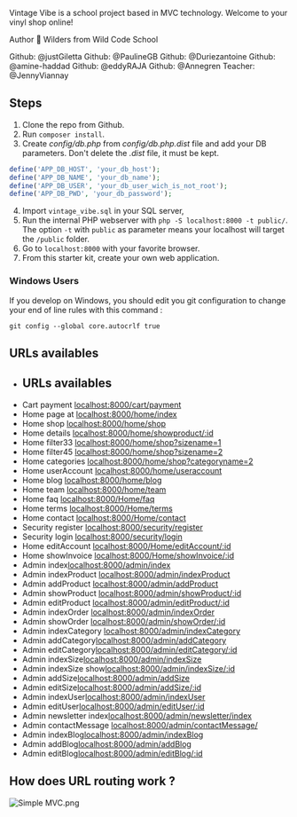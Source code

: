 Vintage Vibe is a school project based in MVC technology. Welcome to your vinyl shop online!

Author
👤 Wilders from Wild Code School

Github: @justGiletta
Github: @PaulineGB
Github: @Duriezantoine
Github: @amine-haddad
Github: @eddyRAJA
Github: @Annegren
Teacher: @JennyViannay

## Steps

1. Clone the repo from Github.
2. Run `composer install`.
3. Create _config/db.php_ from _config/db.php.dist_ file and add your DB parameters. Don't delete the _.dist_ file, it must be kept.

```php
define('APP_DB_HOST', 'your_db_host');
define('APP_DB_NAME', 'your_db_name');
define('APP_DB_USER', 'your_db_user_wich_is_not_root');
define('APP_DB_PWD', 'your_db_password');
```

4. Import `vintage_vibe.sql` in your SQL server,
5. Run the internal PHP webserver with `php -S localhost:8000 -t public/`. The option `-t` with `public` as parameter means your localhost will target the `/public` folder.
6. Go to `localhost:8000` with your favorite browser.
7. From this starter kit, create your own web application.

### Windows Users

If you develop on Windows, you should edit you git configuration to change your end of line rules with this command :

`git config --global core.autocrlf true`

## URLs availables

- ## URLs availables
- Cart payment [localhost:8000/cart/payment](localhost:8000/cart/payment)
- Home page at [localhost:8000/home/index](localhost:8000/home/index)
- Home shop [localhost:8000/home/shop](localhost:8000/home/shop)
- Home details [localhost:8000/home/showproduct/:id](localhost:8000/home/showproduct/2)
- Home filter33 [localhost:8000/home/shop?sizename=1](http://localhost:8000/home/shop?sizename=1)
- Home filter45 [localhost:8000/home/shop?sizename=2](http://localhost:8000/home/shop?sizename=2)
- Home categories [localhost:8000/home/shop?categoryname=2](http://localhost:8000/home/shop?categoryname=2)
- Home userAccount [localhost:8000/home/useraccount](http://localhost:8000/home/useraccount)
- Home blog [localhost:8000/home/blog](http://localhost:8000/home/blog)
- Home team [localhost:8000/home/team](http://localhost:8000/home/team)
- Home faq [localhost:8000/Home/faq](http://localhost:8000/Home/faq)
- Home terms [localhost:8000/Home/terms](http://localhost:8000/home/terms)
- Home contact [localhost:8000/Home/contact](http://localhost:8000/Home/contact)
- Security register [localhost:8000/security/register](http://localhost:8000/security/register)
- Security login [localhost:8000/security/login](http://localhost:8000/security/login)
- Home editAccount [localhost:8000/Home/editAccount/:id](http://localhost:8000/Home/editAccount/3)
- Home showInvoice [localhost:8000/Home/showInvoice/:id](http://localhost:8000/Home/showInvoice/3)
- Admin index[localhost:8000/admin/index](http://localhost:8000/admin/index)
- Admin indexProduct [localhost:8000/admin/indexProduct](http://localhost:8000/admin/indexProduct/)
- Admin addProduct [localhost:8000/admin/addProduct](http://localhost:8000/admin/addProduct)
- Admin showProduct [localhost:8000/admin/showProduct/:id](http://localhost:8000/admin/showProduct/6)
- Admin editProduct [localhost:8000/admin/editProduct/:id](http://localhost:8000/admin/editProduct/6)
- Admin indexOrder [localhost:8000/admin/indexOrder](http://localhost:8000/admin/indexOrder)
- Admin showOrder [localhost:8000/admin/showOrder/:id](http://localhost:8000/admin/showOrder/2)
- Admin indexCategory [localhost:8000/admin/indexCategory](http://localhost:8000/admin/indexCategory)
- Admin addCategory[localhost:8000/admin/addCategory](http://localhost:8000/admin/addCategory)
- Admin editCategory[localhost:8000/admin/editCategory/:id](http://localhost:8000/admin/editCategory/1)
- Admin indexSize[localhost:8000/admin/indexSize](http://localhost:8000/admin/indexSize)
- Admin indexSize show[localhost:8000/admin/indexSize/:id](http://localhost:8000/admin/indexSize/1)
- Admin addSize[localhost:8000/admin/addSize](http://localhost:8000/admin/addSize)
- Admin editSize[localhost:8000/admin/addSize/:id](http://localhost:8000/admin/addSize/1)
- Admin indexUser[localhost:8000/admin/indexUser](http://localhost:8000/admin/indexUser)
- Admin editUser[localhost:8000/admin/editUser/:id](http://localhost:8000/admin/editUser/1)
- Admin newsletter index[localhost:8000/admin/newsletter/index](http://localhost:8000/admin/newsletter/index)
- Admin contactMessage [localhost:8000/admin/contactMessage/](localhost:8000/admin/contactMessage/)
- Admin indexBlog[localhost:8000/admin/indexBlog](http://localhost:8000/admin/indexBlog)
- Admin addBlog[localhost:8000/admin/addBlog](http://localhost:8000/admin/addBlog)
- Admin editBlog[localhost:8000/admin/editBlog/:id](http://localhost:8000/admin/editBlog/1)

## How does URL routing work ?

![Simple MVC.png](https://raw.githubusercontent.com/WildCodeSchool/simple-mvc/master/Simple%20-%20MVC.png)
